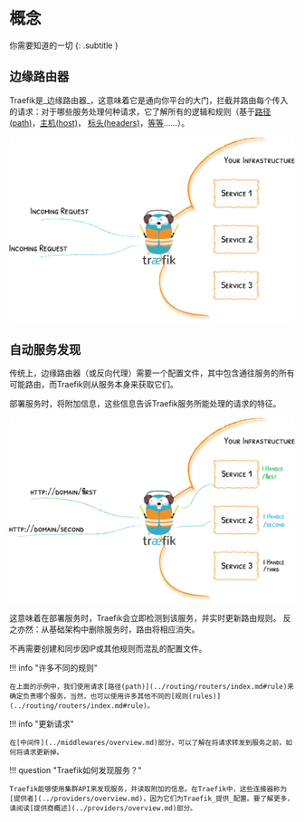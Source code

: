 # 概念

你需要知道的一切
{: .subtitle }

## 边缘路由器

Traefik是_边缘路由器_，这意味着它是通向你平台的大门，拦截并路由每个传入的请求：对于哪些服务处理何种请求，它了解所有的逻辑和规则（基于[路径(path)](../routing/routers/index.md#rule)，[主机(host)](../routing/routers/index.md#rule)， [标头(headers)](../routing/routers/index.md#rule)，[等等](../routing/routers/index.md#rule)……）。

![基础架构的大门](../assets/img/traefik-concepts-1.png)

## 自动服务发现

传统上，边缘路由器（或反向代理）需要一个配置文件，其中包含通往服务的所有可能路由，而Traefik则从服务本身来获取它们。

部署服务时，将附加信息，这些信息告诉Traefik服务所能处理的请求的特征。

![去中心化配置](../assets/img/traefik-concepts-2.png)

这意味着在部署服务时，Traefik会立即检测到该服务，并实时更新路由规则。
反之亦然：从基础架构中删除服务时，路由将相应消失。

不再需要创建和同步因IP或其他规则而混乱的配置文件。

!!! info "许多不同的规则"

    在上面的示例中，我们使用请求[路径(path)](../routing/routers/index.md#rule)来确定负责哪个服务，当然，也可以使用许多其他不同的[规则(rules)](../routing/routers/index.md#rule)。

!!! info "更新请求"

    在[中间件](../middlewares/overview.md)部分，可以了解在将请求转发到服务之前，如何将请求更新掉。

!!! question "Traefik如何发现服务？"

    Traefik能够使用集群API来发现服务，并读取附加的信息。在Traefik中，这些连接器称为[提供者](../providers/overview.md)，因为它们为Traefik_提供_配置。要了解更多，请阅读[提供商概述](../providers/overview.md)部分。
